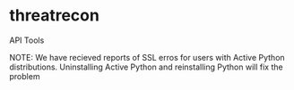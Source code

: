 threatrecon
===========

API Tools


NOTE: We have recieved reports of SSL erros for users with Active Python distributions. Uninstalling Active Python and reinstalling Python will fix the problem
